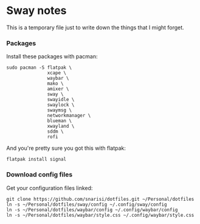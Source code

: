 # Sway notes

This is a temporary file just to write down the things that I might forget.

### Packages

Install these packages with pacman:

```
sudo pacman -S flatpak \
	           xcape \
			   waybar \
			   mako \
			   amixer \
			   sway \
			   swayidle \
			   swaylock \
			   swaymsg \
			   networkmanager \
			   blueman \
			   xwayland \
			   sddm \
			   rofi
```

And you're pretty sure you got this with flatpak:

```
flatpak install signal
```

### Download config files

Get your configuration files linked:

```
git clone https://github.com/snarisi/dotfiles.git ~/Personal/dotfiles
ln -s ~/Personal/dotfiles/sway/config ~/.config/sway/config
ln -s ~/Personal/dotfiles/waybar/config ~/.config/waybar/config
ln -s ~/Personal/dotfiles/waybar/style.css ~/.config/waybar/style.css
```
